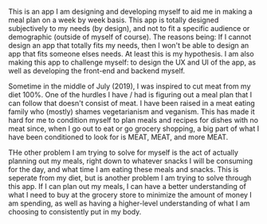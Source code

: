 This is an app I am designing and developing myself to aid me in making a meal plan on a week by week basis. This app is totally designed subjectively to my needs (by design), and not to fit a specific audience or demographic (outside of myself of course). The reasons being: If I cannot design an app that totally fits my needs, then I won't be able to design an app that fits someone elses needs. At least this is my hypothesis. I am also making this app to challenge myself: to design the UX and UI of the app, as well as developing the front-end and backend myself.

Sometime in the middle of July (2019), I was inspired to cut meat from my diet 100%. One of the hurdles I have / had is figuring out a meal plan that I can follow that doesn't consist of meat. I have been raised in a meat eating family who (mostly) shames vegetarianism and veganism. This has made it hard for me to condition myself to plan meals and recipes for dishes with no meat since, when I go out to eat or go grocery shopping, a big part of what I have been conditioned to look for is MEAT, MEAT, and more MEAT.

THe other problem I am trying to solve for myself is the act of actually planning out my meals, right down to whatever snacks I will be consuming for the day, and what time I am eating these meals and snacks. This is seperate from my diet, but is another problem I am trying to solve through this app. If I can plan out my meals, I can have a better understanding of what I need to buy at the grocery store to minimize the amount of money I am spending, as well as having a higher-level understanding of what I am choosing to consistently put in my body. 


